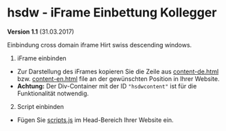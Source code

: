 # hsdw - iFrame Einbettung Kollegger

**Version 1.1** (31.03.2017)

Einbindung cross domain iframe Hirt swiss descending windows.

1. iFrame einbinden
* Zur Darstellung des iFrames kopieren Sie die Zeile aus [content-de.html](content-de.html) bzw. [content-en.html](content-en.html) file an der gewünschten Position in Ihrer Website.
* **Achtung:** Der Div-Container mit der ID `"hsdwcontent"` ist für die Funktionalität notwendig.

2. Script einbinden
* Fügen Sie [scripts.js](scripts.js) im Head-Bereich Ihrer Website ein.
